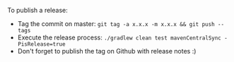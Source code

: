 To publish a release:

 - Tag the commit on master: `git tag -a x.x.x -m x.x.x && git push --tags`
 - Execute the release process: `./gradlew clean test mavenCentralSync -PisRelease=true`
 - Don't forget to publish the tag on Github with release notes :)